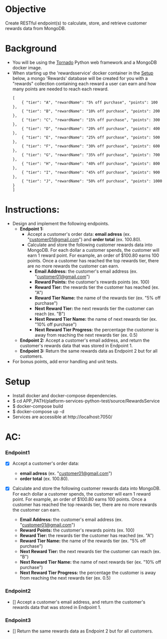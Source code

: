 # Objective
Create RESTful endpoint(s) to calculate, store, and retrieve customer rewards data from MongoDB.

# Background
* You will be using the [Tornado](http://www.tornadoweb.org) Python web framework and a MongoDB docker image.
* When starting up the 'rewardsservice' docker container in the [Setup](#setup) below, a mongo 'Rewards' database will be created for you with a "rewards" collection containing each reward a user can earn and how many points are needed to reach each reward.
    ```
    [
        { "tier": "A", "rewardName": "5% off purchase", "points": 100 },
        { "tier": "B", "rewardName": "10% off purchase", "points": 200 },
        { "tier": "C", "rewardName": "15% off purchase", "points": 300 },
        { "tier": "D", "rewardName": "20% off purchase", "points": 400 },
        { "tier": "E", "rewardName": "25% off purchase", "points": 500 },
        { "tier": "F", "rewardName": "30% off purchase", "points": 600 },
        { "tier": "G", "rewardName": "35% off purchase", "points": 700 },
        { "tier": "H", "rewardName": "40% off purchase", "points": 800 },
        { "tier": "I", "rewardName": "45% off purchase", "points": 900 },
        { "tier": "J", "rewardName": "50% off purchase", "points": 1000 }
    ]
    ```

# Instructions:
* Design and implement the following endpoints.
    * **Endpoint 1:**
        * Accept a customer's order data: **email adress**  (ex. "customer01@gmail.com") and **order total** (ex. 100.80).
        * Calculate and store the following customer rewards data into MongoDB. For each dollar a customer spends, the customer will earn 1 reward point. For example, an order of $100.80 earns 100 points. Once a customer has reached the top rewards tier, there are no more rewards the customer can earn.
            * **Email Address:** the customer's email address (ex. "customer01@gmail.com")
            * **Reward Points:** the customer's rewards points (ex. 100)
            * **Reward Tier:** the rewards tier the customer has reached (ex. "A")
            * **Reward Tier Name:** the name of the rewards tier (ex. "5% off purchase")
            * **Next Reward Tier:** the next rewards tier the customer can reach (ex. "B")
            * **Next Reward Tier Name:** the name of next rewards tier (ex. "10% off purchase")
            * **Next Reward Tier Progress:** the percentage the customer is away from reaching the next rewards tier (ex. 0.5)
    * **Endpoint 2:** Accept a customer's email address, and return the customer's rewards data that was stored in Endpoint 1.
    * **Endpoint 3:** Return the same rewards data as Endpoint 2 but for all customers.
* For bonus points, add error handling and unit tests.

# Setup
* Install docker and docker-compose dependencies.
* $ cd APP_PATH/platform-services-python-test/source/RewardsService
* $ docker-compose build
* $ docker-compose up -d
* Services are accessible at http://localhost:7050/


# AC:

### Endpoint1
- [X] Accept a customer's order data:
    * **email adress**  (ex. "customer01@gmail.com") 
    * **order total** (ex. 100.80).

- [X] Calculate and store the following customer rewards data into MongoDB. For each dollar a customer spends, the customer will earn 1 reward point. For example, an order of $100.80 earns 100 points. Once a customer has reached the top rewards tier, there are no more rewards the customer can earn. 
    * **Email Address:** the customer's email address (ex. "customer01@gmail.com")
    * **Reward Points:** the customer's rewards points (ex. 100)
    * **Reward Tier:** the rewards tier the customer has reached (ex. "A")
    * **Reward Tier Name:** the name of the rewards tier (ex. "5% off purchase")
    * **Next Reward Tier:** the next rewards tier the customer can reach (ex. "B")
    * **Next Reward Tier Name:** the name of next rewards tier (ex. "10% off purchase")
    * **Next Reward Tier Progress:** the percentage the customer is away from reaching the next rewards tier (ex. 0.5)

### Endpoint2
- [] Accept a customer's email address, and return the customer's rewards data that was stored in Endpoint 1.


### Endpoint3
- [] Return the same rewards data as Endpoint 2 but for all customers.
